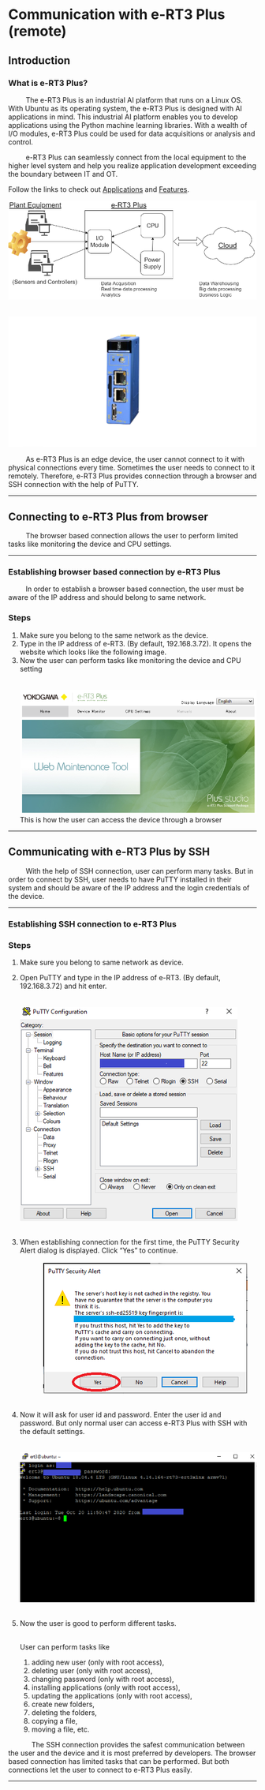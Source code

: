 # Communication with e-RT3 Plus (remote)

## Introduction

### What is e-RT3 Plus?

<p>&nbsp;&nbsp;&nbsp;&nbsp;&nbsp;&nbsp;&nbsp;&nbsp;&nbsp;The e-RT3 Plus is an industrial AI platform that runs on a Linux OS. With Ubuntu as its operating system, the e-RT3 Plus is designed with AI applications in mind. This industrial AI platform enables you to develop applications using the Python machine learning libraries. With a wealth of I/O modules, e-RT3 Plus could be used for data acquisitions or analysis and control.

<p>&nbsp;&nbsp;&nbsp;&nbsp;&nbsp;&nbsp;&nbsp;&nbsp;&nbsp;e-RT3 Plus can seamlessly connect from the local equipment to the higher level system and help you realize application development exceeding the boundary between IT and OT.

Follow the links to check out [Applications](https://www.yokogawa.com/solutions/products-platforms/data-acquisition/ai-product-solutions/) and [Features](https://www.yokogawa.com/solutions/products-platforms/control-system/ert3-embedded-controller/ert3-ai-platform/).

![Overview](assets/intro_v2.png)

&nbsp;&nbsp;&nbsp;&nbsp;&nbsp;&nbsp;&nbsp;&nbsp;&nbsp;&nbsp;&nbsp;&nbsp;![alt text](assets/ert3.PNG)
<p>&nbsp;&nbsp;&nbsp;&nbsp;&nbsp;&nbsp;&nbsp;&nbsp;&nbsp;As e-RT3 Plus is an edge device, the user cannot connect to it with physical connections every time. Sometimes the user needs to connect to it remotely. Therefore, e-RT3 Plus provides connection through a browser and SSH connection with the help of PuTTY. </p>

---

## Connecting to e-RT3 Plus from browser
<p>&nbsp;&nbsp;&nbsp;&nbsp;&nbsp;&nbsp;&nbsp;&nbsp;&nbsp;The browser based connection allows the user to perform limited tasks like monitoring the device and CPU settings.</p>

---

### Establishing browser based connection by e-RT3 Plus

<p>&nbsp;&nbsp;&nbsp;&nbsp;&nbsp;&nbsp;&nbsp;&nbsp;&nbsp;In order to establish a browser based connection, the user must be aware of the IP address and should belong to same network. </p>

### Steps
1. Make sure you belong to the same network as the device.
2. Type in the IP address of e-RT3. (By default, 192.168.3.72). It opens the website which looks like the following image.
3. Now the user can perform tasks like monitoring the device and CPU setting<br><br>
&nbsp;&nbsp;&nbsp;&nbsp;&nbsp;&nbsp;&nbsp;&nbsp;&nbsp;&nbsp;&nbsp;&nbsp;![alt text](assets/Home_new.PNG)<br>
This is how the user can access the device through a browser

---

## Communicating  with e-RT3 Plus by SSH
<p>&nbsp;&nbsp;&nbsp;&nbsp;&nbsp;&nbsp;&nbsp;&nbsp;&nbsp;With the help of SSH connection, user can perform many tasks. But in order to connect by SSH, user needs to have PuTTY installed in their system and should be aware of the IP address and the login credentials of the device. </p>

---

### Establishing SSH connection to e-RT3 Plus
### Steps

1. Make sure you belong to same network as device.
2. Open PuTTY and type in the IP address of e-RT3. (By default, 192.168.3.72) and hit enter. <br><br>
&nbsp;&nbsp;&nbsp;&nbsp;&nbsp;&nbsp;&nbsp;&nbsp;&nbsp;&nbsp;&nbsp;&nbsp;![alt text](assets/ip_new.png)<br><br>
3. When establishing connection for the first time, the PuTTY Security Alert dialog is displayed. Click “Yes” to continue. <br><br>
&nbsp;&nbsp;&nbsp;&nbsp;&nbsp;&nbsp;&nbsp;&nbsp;&nbsp;&nbsp;&nbsp;&nbsp;![alt text](assets/security.PNG)<br><br>
4. Now it will ask for user id and password. Enter the user id and password. But only normal user can access e-RT3 Plus with SSH with the default settings. <br><br>
&nbsp;&nbsp;&nbsp;&nbsp;&nbsp;&nbsp;&nbsp;&nbsp;&nbsp;&nbsp;&nbsp;&nbsp;![alt text](assets/login_new.png)<br><br>
5. Now the user is good to perform different tasks. <br><br>

   User can perform tasks like 
   1. adding new user (only with root access),
   2. deleting user (only with root access),
   3. changing password (only with root access),
   4. installing applications (only with root access),
   5. updating the applications (only with root access),
   6. create new folders,
   7. deleting the folders,
   8. copying a file,
   9. moving a file, etc. 

&nbsp;&nbsp;&nbsp;&nbsp;&nbsp;&nbsp;&nbsp;&nbsp;&nbsp;&nbsp;&nbsp;&nbsp;The SSH connection provides the safest communication between the user and the device and it is most preferred by developers. The browser based connection has limited tasks that can be performed. But both connections let the user to connect to e-RT3 Plus easily.</p>

---
